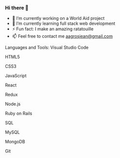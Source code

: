 ### Hi there 👋

- 🔭 I’m currently working on a World Aid project
- 🌱 I’m currently learning full stack web development
- ⚡ Fun fact: I make an amazing ratatouille
- 📫 Feel free to contact me aagrosjean@gmail.com

Languages and Tools:
Visual Studio Code

HTML5

CSS3

JavaScript

React

Redux

Node.js

Ruby on Rails

SQL

MySQL

MongoDB

Git



<!--
**agrosjean/agrosjean** is a ✨ _special_ ✨ repository because its `README.md` (this file) appears on your GitHub profile.

Here are some ideas to get you started:

- 🔭 I’m currently working on ...
- 🌱 I’m currently learning ...
- 👯 I’m looking to collaborate on ...
- 🤔 I’m looking for help with ...
- 💬 Ask me about ...
- 📫 How to reach me: ...
- 😄 Pronouns: ...
- ⚡ Fun fact: ...
-->
